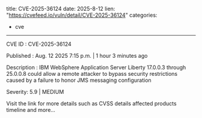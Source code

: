  
title: CVE-2025-36124
date: 2025-8-12
lien: "https://cvefeed.io/vuln/detail/CVE-2025-36124"
categories:
  - cve
---

CVE ID : CVE-2025-36124

Published :  Aug. 12
2025
7:15 p.m. | 1 hour
3 minutes ago

Description : IBM WebSphere Application Server Liberty 17.0.0.3 through 25.0.0.8 could allow a remote attacker to bypass security restrictions caused by a failure to honor JMS messaging configuration

Severity: 5.9 | MEDIUM

Visit the link for more details
such as CVSS details
affected products
timeline
and more...
